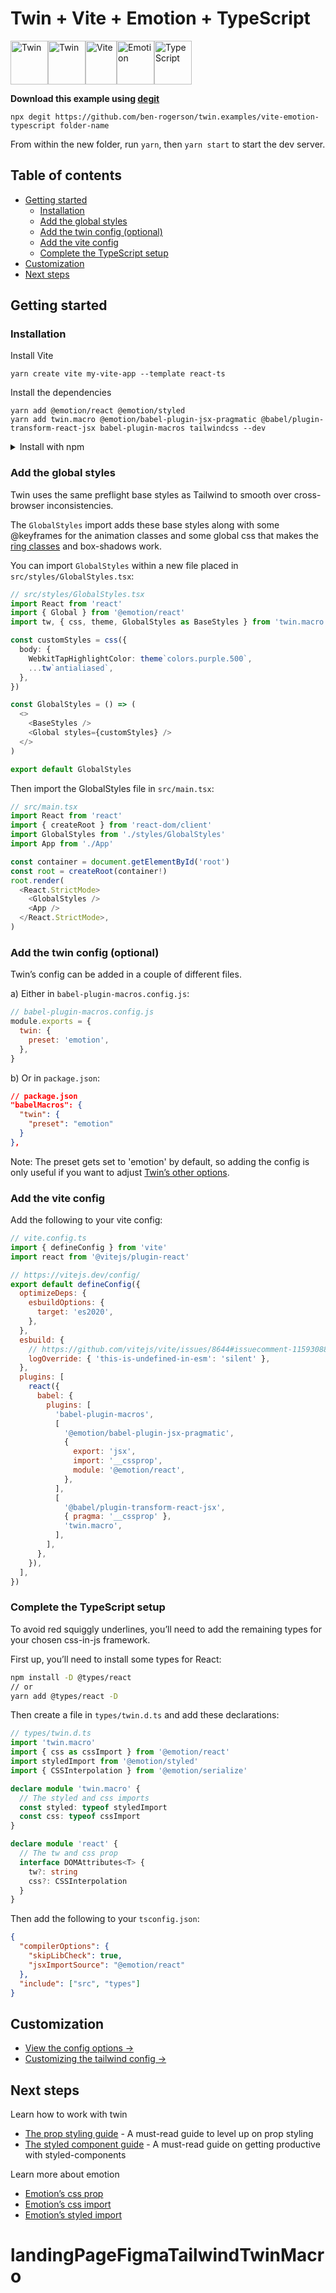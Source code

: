 # Twin + Vite + Emotion + TypeScript

<p><a href="https://github.com/ben-rogerson/twin.macro#gh-light-mode-only" target="_blank"><img src="../.github/twin-light.svg" alt="Twin" width="60" height="70"></a><a href="https://github.com/ben-rogerson/twin.macro#gh-dark-mode-only" target="_blank"><img src="../.github/twin-dark.svg" alt="Twin" width="60" height="70"></a><a href="https://vitejs.dev/" target="_blank"><img src="../.github/vite.svg" alt="Vite" width="50" height="70"></a><a href="https://emotion.sh/docs/introduction" target="_blank"><img src="../.github/emotion.svg" alt="Emotion" width="60" height="70"></a><a href="https://www.typescriptlang.org/" target="_blank"><img src="../.github/typescript.svg" alt="TypeScript" width="60" height="70"></a>
</p>

**Download this example using [degit](https://github.com/Rich-Harris/degit)**

```shell
npx degit https://github.com/ben-rogerson/twin.examples/vite-emotion-typescript folder-name
```

From within the new folder, run `yarn`, then `yarn start` to start the dev server.

[](#table-of-contents)

## Table of contents

- [Getting started](#getting-started)
  - [Installation](#installation)
  - [Add the global styles](#add-the-global-styles)
  - [Add the twin config (optional)](#add-the-twin-config-optional)
  - [Add the vite config](#add-the-vite-config)
  - [Complete the TypeScript setup](#complete-the-typescript-setup)
- [Customization](#customization)
- [Next steps](#next-steps)

[](#getting-started)

## Getting started

### Installation

Install Vite

```shell
yarn create vite my-vite-app --template react-ts
```

Install the dependencies

```shell
yarn add @emotion/react @emotion/styled
yarn add twin.macro @emotion/babel-plugin-jsx-pragmatic @babel/plugin-transform-react-jsx babel-plugin-macros tailwindcss --dev
```

<details>
  <summary>Install with npm</summary>

Install Vite

```shell
npm create vite@latest my-vite-app -- --template react-ts
```

Install the dependencies

```shell
npm install @emotion/react @emotion/styled
npm install --save-dev twin.macro @emotion/babel-plugin-jsx-pragmatic @babel/plugin-transform-react-jsx babel-plugin-macros tailwindcss
```

</details>

### Add the global styles

Twin uses the same preflight base styles as Tailwind to smooth over cross-browser inconsistencies.

The `GlobalStyles` import adds these base styles along with some @keyframes for the animation classes and some global css that makes the [ring classes](https://tailwindcss.com/docs/ring-width) and box-shadows work.

You can import `GlobalStyles` within a new file placed in `src/styles/GlobalStyles.tsx`:

```typescript
// src/styles/GlobalStyles.tsx
import React from 'react'
import { Global } from '@emotion/react'
import tw, { css, theme, GlobalStyles as BaseStyles } from 'twin.macro'

const customStyles = css({
  body: {
    WebkitTapHighlightColor: theme`colors.purple.500`,
    ...tw`antialiased`,
  },
})

const GlobalStyles = () => (
  <>
    <BaseStyles />
    <Global styles={customStyles} />
  </>
)

export default GlobalStyles
```

Then import the GlobalStyles file in `src/main.tsx`:

```typescript
// src/main.tsx
import React from 'react'
import { createRoot } from 'react-dom/client'
import GlobalStyles from './styles/GlobalStyles'
import App from './App'

const container = document.getElementById('root')
const root = createRoot(container!)
root.render(
  <React.StrictMode>
    <GlobalStyles />
    <App />
  </React.StrictMode>,
)
```

### Add the twin config (optional)

Twin’s config can be added in a couple of different files.

a) Either in `babel-plugin-macros.config.js`:

```js
// babel-plugin-macros.config.js
module.exports = {
  twin: {
    preset: 'emotion',
  },
}
```

b) Or in `package.json`:

```json
// package.json
"babelMacros": {
  "twin": {
    "preset": "emotion"
  }
},
```

Note: The preset gets set to 'emotion' by default, so adding the config is only useful if you want to adjust [Twin’s other options](#twin-options).

### Add the vite config

Add the following to your vite config:

```js
// vite.config.ts
import { defineConfig } from 'vite'
import react from '@vitejs/plugin-react'

// https://vitejs.dev/config/
export default defineConfig({
  optimizeDeps: {
    esbuildOptions: {
      target: 'es2020',
    },
  },
  esbuild: {
    // https://github.com/vitejs/vite/issues/8644#issuecomment-1159308803
    logOverride: { 'this-is-undefined-in-esm': 'silent' },
  },
  plugins: [
    react({
      babel: {
        plugins: [
          'babel-plugin-macros',
          [
            '@emotion/babel-plugin-jsx-pragmatic',
            {
              export: 'jsx',
              import: '__cssprop',
              module: '@emotion/react',
            },
          ],
          [
            '@babel/plugin-transform-react-jsx',
            { pragma: '__cssprop' },
            'twin.macro',
          ],
        ],
      },
    }),
  ],
})
```

### Complete the TypeScript setup

To avoid red squiggly underlines, you’ll need to add the remaining types for your chosen css-in-js framework.

First up, you’ll need to install some types for React:

```bash
npm install -D @types/react
// or
yarn add @types/react -D
```

Then create a file in `types/twin.d.ts` and add these declarations:

```typescript
// types/twin.d.ts
import 'twin.macro'
import { css as cssImport } from '@emotion/react'
import styledImport from '@emotion/styled'
import { CSSInterpolation } from '@emotion/serialize'

declare module 'twin.macro' {
  // The styled and css imports
  const styled: typeof styledImport
  const css: typeof cssImport
}

declare module 'react' {
  // The tw and css prop
  interface DOMAttributes<T> {
    tw?: string
    css?: CSSInterpolation
  }
}
```

Then add the following to your `tsconfig.json`:

```json
{
  "compilerOptions": {
    "skipLibCheck": true,
    "jsxImportSource": "@emotion/react"
  },
  "include": ["src", "types"]
}
```

[](#customization)

## Customization

- [View the config options →](https://github.com/ben-rogerson/twin.macro/blob/master/docs/options.md)
- [Customizing the tailwind config →](https://github.com/ben-rogerson/twin.macro/blob/master/docs/customizing-config.md)

[](#next-steps)

## Next steps

Learn how to work with twin

- [The prop styling guide](https://github.com/ben-rogerson/twin.macro/blob/master/docs/prop-styling-guide.md) - A must-read guide to level up on prop styling
- [The styled component guide](https://github.com/ben-rogerson/twin.macro/blob/master/docs/styled-component-guide.md) - A must-read guide on getting productive with styled-components

Learn more about emotion

- [Emotion’s css prop](https://emotion.sh/docs/css-prop)
- [Emotion’s css import](https://emotion.sh/docs/css-prop#string-styles)
- [Emotion’s styled import](https://emotion.sh/docs/styled)
# landingPageFigmaTailwindTwinMacro
